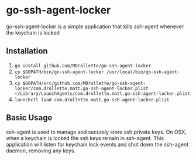 # go-ssh-agent-locker

go-ssh-agent-locker is a simple application that kills ssh-agent whenever the keychain is locked

## Installation

1. `go install github.com/MDrollette/go-ssh-agent-locker`
2. `cp $GOPATH/bin/go-ssh-agent-locker /usr/local/bin/go-ssh-agent-locker`
3. `cp $GOPATH/src/github.com/MDrollette/go-ssh-agent-locker/com.drollette.matt.go-ssh-agent-locker.plist ~/Library/LaunchAgents/com.drollette.matt.go-ssh-agent-locker.plist`
4. `launchctl load com.drollette.matt.go-ssh-agent-locker.plist`
    
## Basic Usage

ssh-agent is used to manage and securely store ssh private keys. On OSX, when a keychain is locked the ssh keys remain in ssh-agent. This application will listen for keychain lock events and shut down the ssh-agent daemon, removing any keys.
